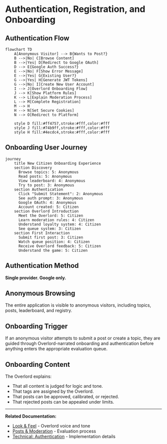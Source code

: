 # Authentication, Registration, and Onboarding

## Authentication Flow

```mermaid
flowchart TD
    A[Anonymous Visitor] --> B{Wants to Post?}
    B -->|No| C[Browse Content]
    B -->|Yes| D[Redirect to Google OAuth]
    D --> E{Google Auth Success?}
    E -->|No| F[Show Error Message]
    E -->|Yes| G{Existing User?}
    G -->|Yes| H[Generate JWT Tokens]
    G -->|No| I[Create New User Account]
    I --> J[Overlord Onboarding Flow]
    J --> K[Show Platform Rules]
    K --> L[Explain Moderation Process]
    L --> M[Complete Registration]
    M --> H
    H --> N[Set Secure Cookies]
    N --> O[Redirect to Platform]
    
    style D fill:#ff4757,stroke:#fff,color:#fff
    style J fill:#74b9ff,stroke:#fff,color:#fff
    style H fill:#4ecdc4,stroke:#fff,color:#fff
```

## Onboarding User Journey

```mermaid
journey
    title New Citizen Onboarding Experience
    section Discovery
      Browse topics: 5: Anonymous
      Read posts: 5: Anonymous
      View leaderboard: 4: Anonymous
      Try to post: 3: Anonymous
    section Authentication
      Click "Submit Statement": 2: Anonymous
      See auth prompt: 3: Anonymous
      Google OAuth: 4: Anonymous
      Account created: 5: Citizen
    section Overlord Introduction
      Meet the Overlord: 5: Citizen
      Learn moderation rules: 4: Citizen
      Understand loyalty system: 4: Citizen
      See queue system: 3: Citizen
    section First Interaction
      Submit first post: 3: Citizen
      Watch queue position: 4: Citizen
      Receive Overlord feedback: 5: Citizen
      Understand the game: 5: Citizen
```

## Authentication Method

**Single provider. Google only.**

## Anonymous Browsing

The entire application is visible to anonymous visitors, including topics, posts, leaderboard, and registry.

## Onboarding Trigger

If an anonymous visitor attempts to submit a post or create a topic, they are guided through Overlord-narrated onboarding and authentication before anything enters the appropriate evaluation queue.

## Onboarding Content

The Overlord explains:
- That all content is judged for logic and tone.
- That tags are assigned by the Overlord.
- That posts can be approved, calibrated, or rejected.
- That rejected posts can be appealed under limits.

---

**Related Documentation:**
- [Look & Feel](./03-look-feel.md) - Overlord voice and tone
- [Posts & Moderation](./07-posts-moderation.md) - Evaluation process
- [Technical: Authentication](../technical-design/03-authentication.md) - Implementation details

